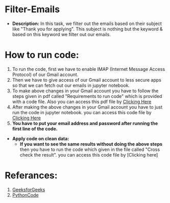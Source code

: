 # Filter-Emails
* __Description:__
In this task, we filter out the emails based on their subject like "Thank you for applying". This subject is nothing but the keyword & based on this keyword we filter out our emails.

# How to run code:
1. To run the code, first we have to enable IMAP (Internet Message Access Protocol) of our Gmail account.
2. Then we have to give access of our Gmail account to less secure apps so that we can fetch out our emails in jupyter notebook.
3. To make above changes in your Gmail account you have to follow the steps given in pdf called "Requirements to run code" which is provided with a code file. Also you can access this pdf file by [Clicking Here](https://github.com/DINESHGITAYE/Filter-Emails/blob/main/Requirements%20to%20run%20the%20code.pdf)
4. After making the above changes in your Gmail account you have to just run the code in jupyter notebook. you can access this code file by [Clicking Here](https://github.com/DINESHGITAYE/Filter-Emails/blob/main/Internship%20Task.ipynb)
5. **You have to put your email address and password after running the first line of the code.**

* __Apply code on clean data:__
  * **If you want to see the same results without doing the above steps** then you have to run the code which given in the file called "Cross check the result". you can access this code file by [Clicking here]

# Referances:
1. [GeeksforGeeks](https://www.geeksforgeeks.org/python-fetch-your-gmail-emails-from-a-particular-user/)
2. [PythonCode](https://www.thepythoncode.com/article/reading-emails-in-python)
